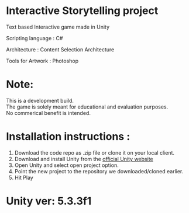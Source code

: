 # Interactive Storytelling project
<p>Text based Interactive game made in Unity</p>
<p>Scripting language : C#</p>
<p>Architecture       : Content Selection Architecture</p>
<p>Tools for Artwork  : Photoshop</p>

# Note: 
<p>This is a development build. 
<br>The game is solely meant for educational and evaluation purposes. 
<br>No commerical benefit is intended.</p>

# Installation instructions : 

1. Download the code repo as .zip file or clone it on your local client.
2. Download and install Unity from the [official Unity website](https://unity3d.com/get-unity)
3. Open Unity and select open project option.
4. Point the new project to the repository we downloaded/cloned earlier.
5. Hit Play

# Unity ver: 5.3.3f1




